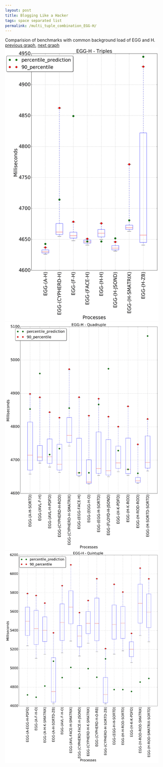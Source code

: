 ```yaml
---
layout: post
title: Blogging Like a Hacker
tags: space separated list
permalink: /multi_tuple_combination_EGG-H/
---
```


Comparision of benchmarks with common background load of EGG and H.
[previous graph](../multi_tuple_combination_EGG-F/), [next graph](../multi_tuple_combination_EGG-JSOND/)
<img src="./images/triple/EGG/EGG-H_box.png" alt="graph figure"><img src="./images/quadruple/EGG/EGG-H_box.png" alt="graph figure"><img src="./images/quintuple/EGG/EGG-H_box.png" alt="graph figure">